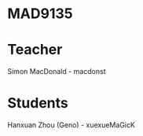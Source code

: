 MAD9135
=======

Teacher
=======

Simon MacDonald - macdonst

Students
========
Hanxuan Zhou (Geno) - xuexueMaGicK